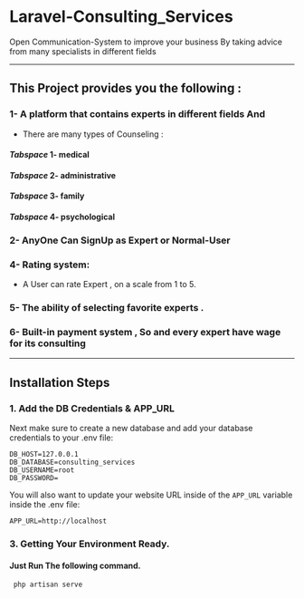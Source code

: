 # Laravel-Consulting_Services
Open Communication-System to improve your business By taking advice from many specialists in different fields

<hr>

## This Project provides you the following :

### 1- A platform that contains experts in different fields And 
 - There are many types of Counseling : 
 ####  *Tabspace* 1- medical 
 ####  *Tabspace* 2- administrative 
 ####  *Tabspace* 3- family 
 ####  *Tabspace* 4- psychological 
 
### 2- AnyOne Can SignUp as Expert or Normal-User 

### 4- Rating system:
 - A User can rate Expert , on a scale from 1 to 5.

### 5- The ability of selecting favorite experts .

### 6- Built-in payment system , So and every expert have wage for its consulting   

<hr>

## Installation Steps


### 1. Add the DB Credentials & APP_URL

Next make sure to create a new database and add your database credentials to your .env file:

```
DB_HOST=127.0.0.1
DB_DATABASE=consulting_services
DB_USERNAME=root
DB_PASSWORD=

```

You will also want to update your website URL inside of the `APP_URL` variable inside the .env file:

```
APP_URL=http://localhost
```

### 3. Getting Your Environment Ready.

#### Just Run The following command.

```bash
 php artisan serve
```
